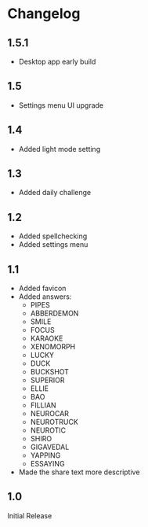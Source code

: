 # Changelog

## 1.5.1

- Desktop app early build

## 1.5

- Settings menu UI upgrade

## 1.4

- Added light mode setting

## 1.3

- Added daily challenge

## 1.2

- Added spellchecking
- Added settings menu

## 1.1

- Added favicon
- Added answers:
  - PIPES
  - ABBERDEMON
  - SMILE
  - FOCUS
  - KARAOKE
  - XENOMORPH
  - LUCKY
  - DUCK
  - BUCKSHOT
  - SUPERIOR
  - ELLIE
  - BAO
  - FILLIAN
  - NEUROCAR
  - NEUROTRUCK
  - NEUROTIC
  - SHIRO
  - GIGAVEDAL
  - YAPPING
  - ESSAYING
- Made the share text more descriptive

## 1.0

Initial Release
